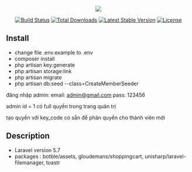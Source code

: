 <p align="center"><img src="https://laravel.com/assets/img/components/logo-laravel.svg"></p>

<p align="center">
<a href="https://travis-ci.org/laravel/framework"><img src="https://travis-ci.org/laravel/framework.svg" alt="Build Status"></a>
<a href="https://packagist.org/packages/laravel/framework"><img src="https://poser.pugx.org/laravel/framework/d/total.svg" alt="Total Downloads"></a>
<a href="https://packagist.org/packages/laravel/framework"><img src="https://poser.pugx.org/laravel/framework/v/stable.svg" alt="Latest Stable Version"></a>
<a href="https://packagist.org/packages/laravel/framework"><img src="https://poser.pugx.org/laravel/framework/license.svg" alt="License"></a>
</p>

## Install
- change file .env.example to .env
- composer install
- php artisan key:generate
- php artisan storage:link
- php artisan migrate
- php artisan db:seed --class=CreateMemberSeeder

đăng nhập admin:
email: admin@gmail.com
pass: 123456

admin id = 1 có full quyền trong trang quản trị

tạo quyền với key_code có sẵn để phân quyền cho thành viên mới

## Description
- Laravel version 5.7
- packages : botble/assets, gloudemans/shoppingcart, unisharp/laravel-filemanager, toastr

